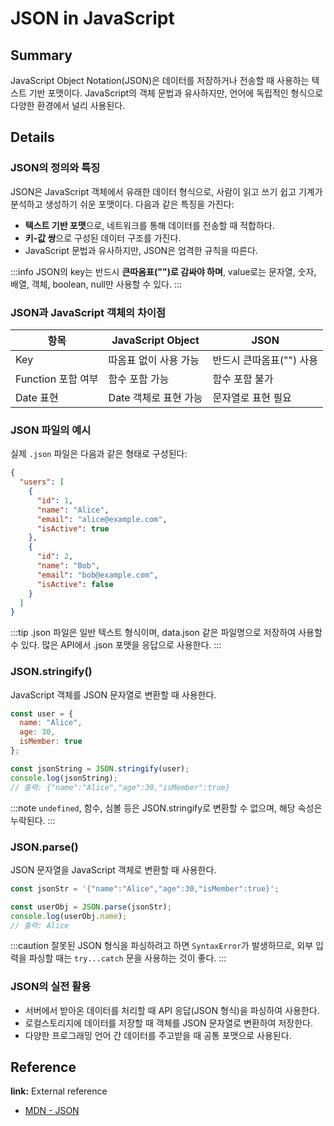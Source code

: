 # JSON in JavaScript

## Summary
JavaScript Object Notation(JSON)은 데이터를 저장하거나 전송할 때 사용하는 텍스트 기반 포맷이다. JavaScript의 객체 문법과 유사하지만, 언어에 독립적인 형식으로 다양한 환경에서 널리 사용된다.

## Details

### JSON의 정의와 특징
JSON은 JavaScript 객체에서 유래한 데이터 형식으로, 사람이 읽고 쓰기 쉽고 기계가 분석하고 생성하기 쉬운 포맷이다. 다음과 같은 특징을 가진다:

- **텍스트 기반 포맷**으로, 네트워크를 통해 데이터를 전송할 때 적합하다.
- **키-값 쌍**으로 구성된 데이터 구조를 가진다.
- JavaScript 문법과 유사하지만, JSON은 엄격한 규칙을 따른다.

:::info
JSON의 key는 반드시 **큰따옴표("")로 감싸야 하며**, value로는 문자열, 숫자, 배열, 객체, boolean, null만 사용할 수 있다.
:::

### JSON과 JavaScript 객체의 차이점

| 항목 | JavaScript Object | JSON |
|------|-------------------|------|
| Key | 따옴표 없이 사용 가능 | 반드시 큰따옴표("") 사용 |
| Function 포함 여부 | 함수 포함 가능 | 함수 포함 불가 |
| Date 표현 | Date 객체로 표현 가능 | 문자열로 표현 필요 |

### JSON 파일의 예시
실제 `.json` 파일은 다음과 같은 형태로 구성된다:

```json
{
  "users": [
    {
      "id": 1,
      "name": "Alice",
      "email": "alice@example.com",
      "isActive": true
    },
    {
      "id": 2,
      "name": "Bob",
      "email": "bob@example.com",
      "isActive": false
    }
  ]
}
```

:::tip
.json 파일은 일반 텍스트 형식이며, data.json 같은 파일명으로 저장하여 사용할 수 있다. 많은 API에서 .json 포맷을 응답으로 사용한다.
:::

### JSON.stringify()
JavaScript 객체를 JSON 문자열로 변환할 때 사용한다.

```js
const user = {
  name: "Alice",
  age: 30,
  isMember: true
};

const jsonString = JSON.stringify(user);
console.log(jsonString); 
// 출력: {"name":"Alice","age":30,"isMember":true}
```

:::note
`undefined`, 함수, 심볼 등은 JSON.stringify로 변환할 수 없으며, 해당 속성은 누락된다.
:::

### JSON.parse()
JSON 문자열을 JavaScript 객체로 변환할 때 사용한다.

```js
const jsonStr = '{"name":"Alice","age":30,"isMember":true}';

const userObj = JSON.parse(jsonStr);
console.log(userObj.name); 
// 출력: Alice
```

:::caution
잘못된 JSON 형식을 파싱하려고 하면 `SyntaxError`가 발생하므로, 외부 입력을 파싱할 때는 `try...catch` 문을 사용하는 것이 좋다.
:::

### JSON의 실전 활용
- 서버에서 받아온 데이터를 처리할 때 API 응답(JSON 형식)을 파싱하여 사용한다.
- 로컬스토리지에 데이터를 저장할 때 객체를 JSON 문자열로 변환하여 저장한다.
- 다양한 프로그래밍 언어 간 데이터를 주고받을 때 공통 포맷으로 사용된다.

## Reference

**link:** External reference  
- [MDN - JSON](https://developer.mozilla.org/en-US/docs/Learn_web_development/Core/Scripting/JSON)
